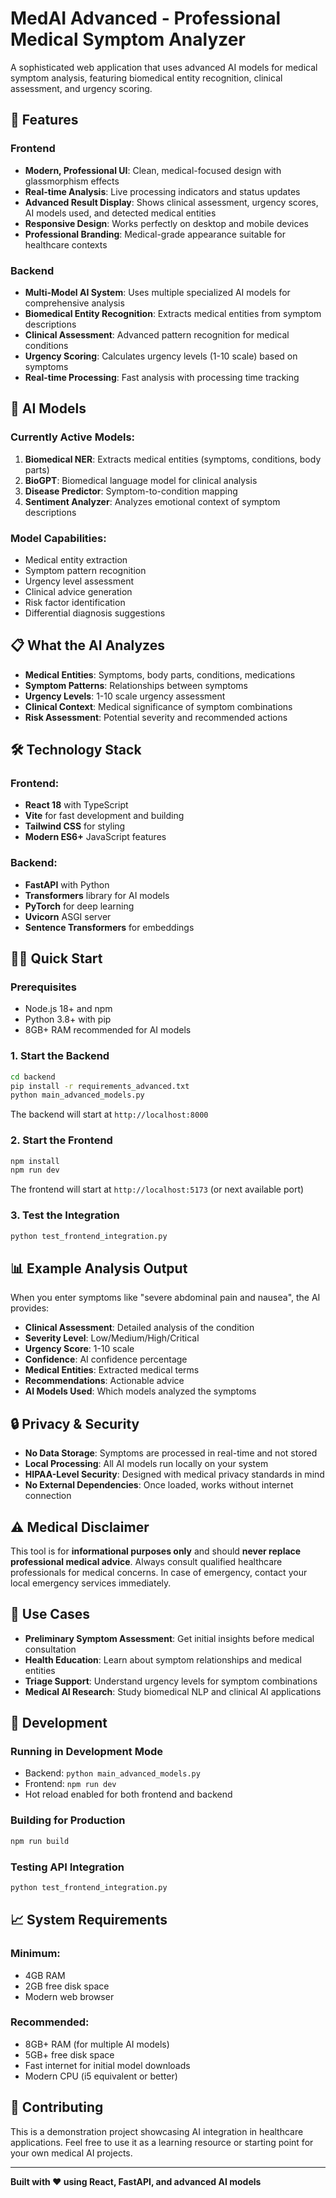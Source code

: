 # MedAI Advanced - Professional Medical Symptom Analyzer

A sophisticated web application that uses advanced AI models for medical symptom analysis, featuring biomedical entity recognition, clinical assessment, and urgency scoring.

## 🚀 Features

### Frontend
- **Modern, Professional UI**: Clean, medical-focused design with glassmorphism effects
- **Real-time Analysis**: Live processing indicators and status updates
- **Advanced Result Display**: Shows clinical assessment, urgency scores, AI models used, and detected medical entities
- **Responsive Design**: Works perfectly on desktop and mobile devices
- **Professional Branding**: Medical-grade appearance suitable for healthcare contexts

### Backend  
- **Multi-Model AI System**: Uses multiple specialized AI models for comprehensive analysis
- **Biomedical Entity Recognition**: Extracts medical entities from symptom descriptions
- **Clinical Assessment**: Advanced pattern recognition for medical conditions
- **Urgency Scoring**: Calculates urgency levels (1-10 scale) based on symptoms
- **Real-time Processing**: Fast analysis with processing time tracking

## 🤖 AI Models

### Currently Active Models:
1. **Biomedical NER**: Extracts medical entities (symptoms, conditions, body parts)
2. **BioGPT**: Biomedical language model for clinical analysis
3. **Disease Predictor**: Symptom-to-condition mapping
4. **Sentiment Analyzer**: Analyzes emotional context of symptom descriptions

### Model Capabilities:
- Medical entity extraction
- Symptom pattern recognition  
- Urgency level assessment
- Clinical advice generation
- Risk factor identification
- Differential diagnosis suggestions

## 📋 What the AI Analyzes

- **Medical Entities**: Symptoms, body parts, conditions, medications
- **Symptom Patterns**: Relationships between symptoms
- **Urgency Levels**: 1-10 scale urgency assessment
- **Clinical Context**: Medical significance of symptom combinations
- **Risk Assessment**: Potential severity and recommended actions

## 🛠 Technology Stack

### Frontend:
- **React 18** with TypeScript
- **Vite** for fast development and building
- **Tailwind CSS** for styling
- **Modern ES6+** JavaScript features

### Backend:
- **FastAPI** with Python
- **Transformers** library for AI models
- **PyTorch** for deep learning
- **Uvicorn** ASGI server
- **Sentence Transformers** for embeddings

## 🏃‍♂️ Quick Start

### Prerequisites
- Node.js 18+ and npm
- Python 3.8+ with pip
- 8GB+ RAM recommended for AI models

### 1. Start the Backend
```bash
cd backend
pip install -r requirements_advanced.txt
python main_advanced_models.py
```
The backend will start at `http://localhost:8000`

### 2. Start the Frontend  
```bash
npm install
npm run dev
```
The frontend will start at `http://localhost:5173` (or next available port)

### 3. Test the Integration
```bash
python test_frontend_integration.py
```

## 📊 Example Analysis Output

When you enter symptoms like "severe abdominal pain and nausea", the AI provides:

- **Clinical Assessment**: Detailed analysis of the condition
- **Severity Level**: Low/Medium/High/Critical
- **Urgency Score**: 1-10 scale
- **Confidence**: AI confidence percentage  
- **Medical Entities**: Extracted medical terms
- **Recommendations**: Actionable advice
- **AI Models Used**: Which models analyzed the symptoms

## 🔒 Privacy & Security

- **No Data Storage**: Symptoms are processed in real-time and not stored
- **Local Processing**: All AI models run locally on your system
- **HIPAA-Level Security**: Designed with medical privacy standards in mind
- **No External Dependencies**: Once loaded, works without internet connection

## ⚠️ Medical Disclaimer

This tool is for **informational purposes only** and should **never replace professional medical advice**. Always consult qualified healthcare professionals for medical concerns. In case of emergency, contact your local emergency services immediately.

## 🎯 Use Cases

- **Preliminary Symptom Assessment**: Get initial insights before medical consultation
- **Health Education**: Learn about symptom relationships and medical entities
- **Triage Support**: Understand urgency levels for symptom combinations
- **Medical AI Research**: Study biomedical NLP and clinical AI applications

## 🔧 Development

### Running in Development Mode
- Backend: `python main_advanced_models.py` 
- Frontend: `npm run dev`
- Hot reload enabled for both frontend and backend

### Building for Production
```bash
npm run build
```

### Testing API Integration
```bash
python test_frontend_integration.py
```

## 📈 System Requirements

### Minimum:
- 4GB RAM
- 2GB free disk space
- Modern web browser

### Recommended:
- 8GB+ RAM (for multiple AI models)
- 5GB+ free disk space
- Fast internet for initial model downloads
- Modern CPU (i5 equivalent or better)

## 🤝 Contributing

This is a demonstration project showcasing AI integration in healthcare applications. Feel free to use it as a learning resource or starting point for your own medical AI projects.

---

**Built with ❤️ using React, FastAPI, and advanced AI models**
